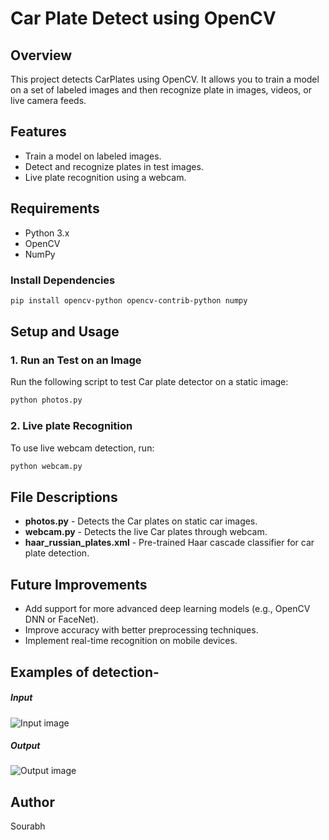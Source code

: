 # Car Plate Detect using OpenCV

## Overview
This project detects CarPlates using OpenCV. It allows you to train a model on a set of labeled images and then recognize plate in images, videos, or live camera feeds.

## Features
- Train a model on labeled images.
- Detect and recognize plates in test images.
- Live plate recognition using a webcam.

## Requirements
- Python 3.x
- OpenCV
- NumPy

### Install Dependencies
```bash
pip install opencv-python opencv-contrib-python numpy
```

## Setup and Usage

### 1. Run an Test on an Image
Run the following script to test Car plate detector on a static image:
```bash
python photos.py
```

### 2. Live plate Recognition
To use live webcam detection, run:
```bash
python webcam.py
```

## File Descriptions
- **photos.py** - Detects the Car plates on static car images.
- **webcam.py** - Detects the live Car plates through webcam.
- **haar_russian_plates.xml** - Pre-trained Haar cascade classifier for car plate detection.

## Future Improvements
- Add support for more advanced deep learning models (e.g., OpenCV DNN or FaceNet).
- Improve accuracy with better preprocessing techniques.
- Implement real-time recognition on mobile devices.

## Examples of detection-
##### Input
![Input image](https://github.com/sourbhryadav1/openCV-projects/blob/main/car_plate_detect/results/image.jpg)

##### Output
![Output image](https://github.com/sourbhryadav1/openCV-projects/blob/main/car_plate_detect/results/output.jpg)


## Author
Sourabh
